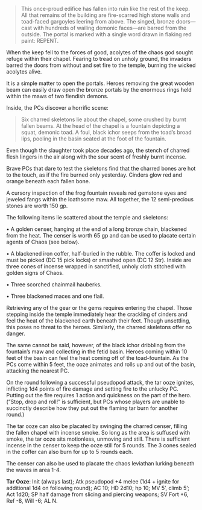 > This once-proud edifice has fallen into ruin like the rest of the keep. All that remains of the building are fire-scarred high stone walls and toad-faced gargoyles leering from above. The singed, bronze doors—cast with hundreds of wailing demonic faces—are barred from the outside. The portal is marked with a single word drawn in flaking red paint: REPENT.

When the keep fell to the forces of good, acolytes of the chaos god sought refuge within their chapel. Fearing to tread on unholy ground, the invaders barred the doors from without and set fire to the temple, burning the wicked acolytes alive.

It is a simple matter to open the portals. Heroes removing the great wooden beam can easily draw open the bronze portals by the enormous rings held within the maws of two fiendish demons.

Inside, the PCs discover a horrific scene:

> Six charred skeletons lie about the chapel, some crushed by burnt fallen beams. At the head of the chapel is a fountain depicting a squat, demonic toad. A foul, black ichor seeps from the toad’s broad lips, pooling in the basin seated at the foot of the fountain.

Even though the slaughter took place decades ago, the stench of charred flesh lingers in the air along with the sour scent of freshly burnt incense.

Brave PCs that dare to test the skeletons find that the charred bones are hot to the touch, as if the fire burned only yesterday. Cinders glow red and orange beneath each fallen bone.

A cursory inspection of the frog fountain reveals red gemstone eyes and jeweled fangs within the loathsome maw. All together, the 12 semi-precious stones are worth 150 gp.

The following items lie scattered about the temple and skeletons:

• A golden censer, hanging at the end of a long bronze chain, blackened from the heat. The censer is worth 65 gp and can be used to placate certain agents of Chaos (see below).

• A blackened iron coffer, half-buried in the rubble. The coffer is locked and must be picked (DC 15 pick locks) or smashed open (DC 12 Str). Inside are three cones of incense wrapped in sanctified, unholy cloth stitched with golden signs of Chaos.

• Three scorched chainmail hauberks.

• Three blackened maces and one flail.

Retrieving any of the gear or the gems requires entering the chapel. Those stepping inside the temple immediately hear the crackling of cinders and feel the heat of the blackened earth beneath their feet. Though unsettling, this poses no threat to the heroes. Similarly, the charred skeletons offer no danger.

The same cannot be said, however, of the black ichor dribbling from the fountain’s maw and collecting in the fetid basin. Heroes coming within 10 feet of the basin can feel the heat coming off of the toad-fountain. As the PCs come within 5 feet, the ooze animates and rolls up and out of the basin, attacking the nearest PC.

On the round following a successful pseudopod attack, the tar ooze ignites, inflicting 1d4 points of fire damage and setting fire to the unlucky PC. Putting out the fire requires 1 action and quickness on the part of the hero. (“Stop, drop and roll!” is sufficient, but PCs whose players are unable to succinctly describe how they put out the flaming tar burn for another round.)

The tar ooze can also be placated by swinging the charred censer, filling the fallen chapel with incense smoke. So long as the area is suffused with smoke, the tar ooze sits motionless, unmoving and still. There is sufficient incense in the censer to keep the ooze still for 5 rounds. The 3 cones sealed in the coffer can also burn for up to 5 rounds each.

The censer can also be used to placate the chaos leviathan lurking beneath the waves in area 1-4.

**Tar Ooze**: Init (always last); Atk pseudopod +4 melee (1d4 + ignite for additional 1d4 on following round); AC 10; HD 2d10; hp 10; MV 5’, climb 5’; Act 1d20; SP half damage from slicing and piercing weapons; SV Fort +6, Ref -8, Will -6; AL N.